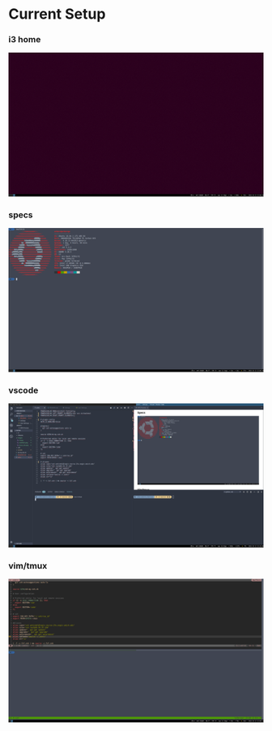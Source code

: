 # Current Setup

### i3 home
![Home](images/i3.png)

### specs
![Specs](images/neofetch.png)

### vscode
![Specs](images/vscode.png)

### vim/tmux
![vim/tmux](images/tmux_vim.png)
